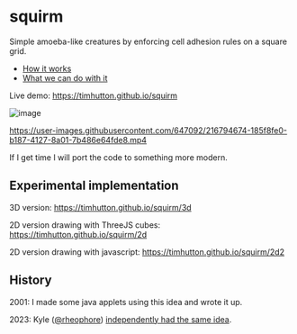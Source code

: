 # squirm
Simple amoeba-like creatures by enforcing cell adhesion rules on a square grid.
- [How it works](https://timhutton.github.io/squirm/how/index.html)
- [What we can do with it](https://timhutton.github.io/squirm/what/index.html)

Live demo: https://timhutton.github.io/squirm

![image](https://user-images.githubusercontent.com/647092/216794501-c3712f52-38ad-46f9-9c57-ab79c795216e.png)

https://user-images.githubusercontent.com/647092/216794674-185f8fe0-b187-4127-8a01-7b486e64fde8.mp4

If I get time I will port the code to something more modern.

## Experimental implementation ##

3D version: https://timhutton.github.io/squirm/3d

2D version drawing with ThreeJS cubes: https://timhutton.github.io/squirm/2d

2D version drawing with javascript: https://timhutton.github.io/squirm/2d2

## History ##

2001: I made some java applets using this idea and wrote it up.

2023: Kyle ([@rheophore](https://mathstodon.xyz/@rheophore@mastodon.lol)) [independently had the same idea](https://mathstodon.xyz/@rheophore@mastodon.lol/109806653635421662).
